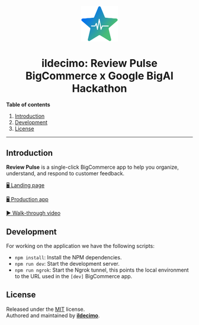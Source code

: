 <p align="center">
  <img alt="Review Pulse" src="public/images/logo.webp" width="100">
</p>

<h1 align="center">ildecimo: Review Pulse <br />BigCommerce x Google BigAI Hackathon</h1>

**Table of contents**

1. [Introduction](#introduction)
1. [Development](#development)
1. [License](#license)

---

## Introduction

**Review Pulse** is a single-click BigCommerce app to help you organize, understand, and respond to customer feedback.

[🖥 Landing page](https://reviewpulse.ildecimo.com/)

[🖥 Production app](https://big-ai-eight.vercel.app/)

[▶️ Walk-through video](https://www.youtube.com/watch?v=qG-rhnudhaw)

## Development

For working on the application we have the following scripts:

- `npm install`: Install the NPM dependencies.
- `npm run dev`: Start the development server.
- `npm run ngrok`: Start the Ngrok tunnel, this points the local environment to the URL used in the `[dev]` BigCommerce app.

## License

Released under the [MIT](LICENSE.md) license.<br>
Authored and maintained by [**ildecimo**](https://www.ildecimo.com/).
